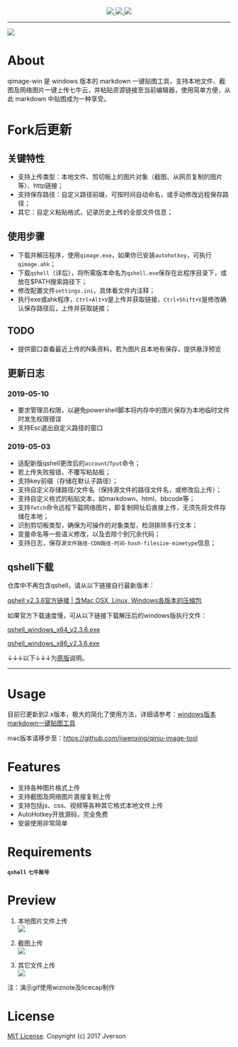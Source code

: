 <div align=center>
    <a target="_blank" href="https://travis-ci.org/cdoco/grank" title="platform">
    	<img src="https://img.shields.io/badge/platform-win--32%20%7C%20win--64-lightgrey.svg">
    </a>
    <a target="_blank" href="https://github.com/qijianjun/qiniu-image-tool-win/archive/v2.2.zip" title="download">
    	<img src="https://img.shields.io/badge/download-821.1K%20v2.2-yellowgreen.svg">
    </a>
    <a target="_blank" href="https://opensource.org/licenses/MIT" title="License: MIT">
    	<img src="https://img.shields.io/badge/License-MIT-blue.svg">
    </a>
</div>


---

![](https://raw.githubusercontent.com/jiwenxing/qimage-win/master/res/qimge.png)

# About

qimage-win 是 windows 版本的 markdown 一键贴图工具，支持本地文件、截图及网络图片一键上传七牛云，并粘贴资源链接至当前编辑器，使用简单方便，从此 markdown 中贴图成为一种享受。

# Fork后更新

## 关键特性

- 支持上传类型：本地文件、剪切板上的图片对象（截图、从网页复制的图片等）、http链接；
- 支持保存路径：自定义路径前缀，可按时间自动命名，或手动修改远程保存路径；
- 其它：自定义粘贴格式，记录历史上传的全部文件信息；

## 使用步骤
- 下载并解压程序，使用`qimage.exe`，如果你已安装`autohotkey`，可执行`qimage.ahk`；
- 下载`qshell`（详后），将所需版本命名为`qshell.exe`保存在此程序目录下，或放在$PATH搜索路径下；
- 修改配置文件`settings.ini`，具体看文件内注释；
- 执行exe或ahk程序，`Ctrl+Alt+V`是上传并获取链接，`Ctrl+Shift+V`是修改确认保存路径后，上传并获取链接；

## TODO
- 提供窗口查看最近上传的N条资料，若为图片且本地有保存，提供悬浮预览

## 更新日志

### 2019-05-10
- 要求管理员权限，以避免powershell脚本将内存中的图片保存为本地临时文件时发生权限错误
- 支持Esc退出自定义路径的窗口

### 2019-05-03

- 适配新版qshell更改后的`account`/`fput`命令；
- 若上传失败报错，不覆写粘贴板；
- 支持key前缀（存储在默认子路径）；
- 支持自定义存储路径/文件名（保持源文件的路径文件名，或修改后上传）；
- 支持自定义格式的粘贴文本，如markdown、html、bbcode等；
- 支持`fetch`命令远程下载网络图片，即复制网址后直接上传，无须先将文件存储在本地；
- 识别剪切板类型，确保为可操作的对象类型，检测排除多行文本；
- 变量命名等一些语义修改，以及去除个别冗余代码；
- 支持日志，保存`源文件路径-CDN路径-时间-hash-filesize-mimetype`信息；

## qshell下载
仓库中不再包含qshell，请从以下链接自行最新版本：

<a href="http://devtools.qiniu.com/qshell-v2.3.6.zip">qshell v2.3.6官方链接 | 含Mac OSX, Linux, Windows各版本的压缩包</a>

如果官方下载速度慢，可从以下链接下载解压后的windows版执行文件：

<a href="https://eagent.ctfile.com/fs/20035996-371697665" target="_blank">qshell_windows_x64_v2.3.6.exe</a>

<a href="https://eagent.ctfile.com/fs/20035996-371697707" target="_blank">qshell_windows_x86_v2.3.6.exe</a>

↓↓↓以下↓↓↓为<a href="https://github.com/jiwenxing/qimage-win" target="_blank">原版</a>说明。

---

# Usage

目前已更新到2.x版本，极大的简化了使用方法，详细请参考：[windows版本markdown一键贴图工具](http://jverson.com/2017/05/28/qiniu-image-v2/)

mac版本请移步至：https://github.com/jiwenxing/qiniu-image-tool

# Features
- 支持各种图片格式上传
- 支持截图及网络图片直接复制上传
- 支持包括js、css、视频等各种其它格式本地文件上传
- AutoHotkey开放源码，完全免费
- 安装使用非常简单

# Requirements
**`qshell`**  **`七牛账号`**

# Preview
1. 本地图片文件上传 <br/>
![](https://github.com/jiwenxing/qiniu-image-tool-win/blob/master/res/local.gif?raw=true)

2. 截图上传  <br/>
![](https://github.com/jiwenxing/qiniu-image-tool-win/blob/master/res/screenshot.gif?raw=true)

3. 其它文件上传  <br/>
![](https://raw.githubusercontent.com/jiwenxing/qiniu-image-tool-win/master/res/file.gif)


注：演示gif使用wiznote及licecap制作



# License
[MIT License](https://github.com/jiwenxing/qiniu-image-tool-win/blob/master/LICENSE).
Copyright (c) 2017 Jverson